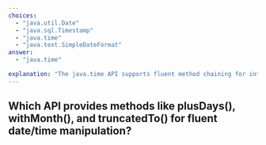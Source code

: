 ```yaml
---
choices:
  - "java.util.Date"
  - "java.sql.Timestamp"
  - "java.time"
  - "java.text.SimpleDateFormat"
answer:
  - "java.time"

explanation: "The java.time API supports fluent method chaining for intuitive date/time operations."
---
```


## Which API provides methods like plusDays(), withMonth(), and truncatedTo() for fluent date/time manipulation?
